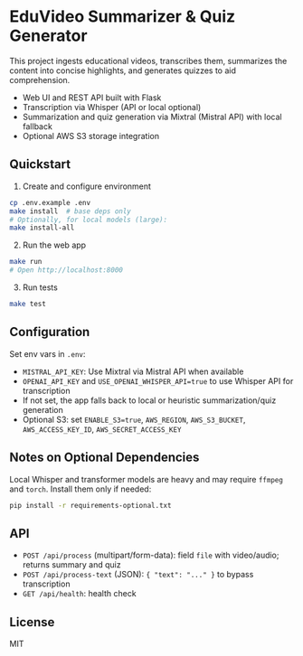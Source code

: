 # EduVideo Summarizer & Quiz Generator

This project ingests educational videos, transcribes them, summarizes the content into concise highlights, and generates quizzes to aid comprehension.

- Web UI and REST API built with Flask
- Transcription via Whisper (API or local optional)
- Summarization and quiz generation via Mixtral (Mistral API) with local fallback
- Optional AWS S3 storage integration

## Quickstart

1. Create and configure environment

```bash
cp .env.example .env
make install  # base deps only
# Optionally, for local models (large):
make install-all
```

2. Run the web app

```bash
make run
# Open http://localhost:8000
```

3. Run tests

```bash
make test
```

## Configuration

Set env vars in `.env`:
- `MISTRAL_API_KEY`: Use Mixtral via Mistral API when available
- `OPENAI_API_KEY` and `USE_OPENAI_WHISPER_API=true` to use Whisper API for transcription
- If not set, the app falls back to local or heuristic summarization/quiz generation
- Optional S3: set `ENABLE_S3=true`, `AWS_REGION`, `AWS_S3_BUCKET`, `AWS_ACCESS_KEY_ID`, `AWS_SECRET_ACCESS_KEY`

## Notes on Optional Dependencies

Local Whisper and transformer models are heavy and may require `ffmpeg` and `torch`.
Install them only if needed:

```bash
pip install -r requirements-optional.txt
```

## API

- `POST /api/process` (multipart/form-data): field `file` with video/audio; returns summary and quiz
- `POST /api/process-text` (JSON): `{ "text": "..." }` to bypass transcription
- `GET /api/health`: health check

## License
MIT